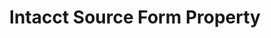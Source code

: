 ---
# -------------------------- #
#        CONTENT TYPE        #
# -------------------------- #

content-type: "api-form"
form-type: "source"
key: "source-form-properties-intacct-object"


# -------------------------- #
#        OBJECT INFO         #
# -------------------------- #

title: "Intacct Source Form Property"
api-type: "platform.intacct"
display-name: "Intacct"

source-type: "saas"
docs-name: "intacct"

## This is used to fill in the description that displays in the source form property rollup and under the object itself.

property-description: "reports exported to Amazon S3 via {{ form-property.display-name }}'s Data Delivery Service feature"


# -------------------------- #
#      OBJECT ATTRIBUTES     #
# -------------------------- #

object-attributes:
  - name: "account_id"
    type: "string"
    required: true
    description: |
      The user's Amazon Web Services account ID. Refer to the [{{ form-property.display-name }} documentation]({{ doc-link | append: "#retrieve-aws-account-id" }}) for instructions on retrieving this info.
    value: "123456789123"

  - name: "company_id"
    type: "string"
    required: true
    description: |
      The user's {{ form-property.display-name }} company ID, used to sign into {{ form-property.display-name }}.
    value: "<COMPANY_ID>"

  - name: "external_id"
    type: "string"
    required: true
    description: |
      The external ID associated with the Amazon Web Services (AWS) Identity Access Management (IAM) role used by Stitch. In AWS, external IDs are used to increase role security when granting access to accounts that you don't own or have administrative access to. Stitch will provide this ID when accessing {{ form-property.display-name }}.

      This value can be anything, but it must be the same as the external ID provided in the AWS console when creating the Stitch IAM role. Refer to the [{{ form-property.display-name }} documentation]({{ doc-link | append: "#create-stitch-iam-role" }}) for more info.
    value: "stitch_connection_12345"

  - name: "path"
    type: "string"
    required: false
    description: |
      **Optional**: The path configured in {{ form-property.display-name }} for use in the S3 bucket.
    value: "/optional/bucket/path"

  - name: "role_name"
    type: "string"
    required: true
    description: |
      The name of the AWS IAM role Stitch should assume when extracting data from Amazon S3. This role will have the permissions in the IAM policy associated with the role.

      This value can be anything, but it must be the same as the role name provided in the AWS console when creating the Stitch IAM role.

      Refer to the [{{ form-property.display-name }} documentation]({{ doc-link | append: "#create-stitch-iam-role" }}){:target="new"} for more info.
    value: "stitch_intacct_CNTl5Br9"

  - name: "bucket"
    type: "string"
    required: true
    description: |
      The name of the bucket Stitch should replicate {{ form-property.display-name }} data from. This value should only include the bucket name: No URLs, `https`, or S3 parts.
    value: "{{ form-property.display-name | downcase }}-stitch-bucket"
---